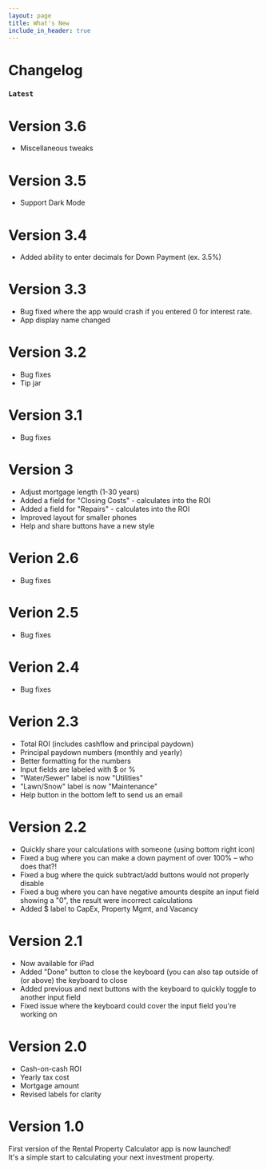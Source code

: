 ```yaml
---
layout: page
title: What's New
include_in_header: true
---
```


# Changelog

### `Latest`
# **Version 3.6**
- Miscellaneous tweaks

# **Version 3.5**
- Support Dark Mode

# **Version 3.4**
- Added ability to enter decimals for Down Payment (ex. 3.5%)

# **Version 3.3**
- Bug fixed where the app would crash if you entered 0 for interest rate.
- App display name changed

# **Version 3.2**
- Bug fixes
- Tip jar

# **Version 3.1**
- Bug fixes

# **Version 3**
- Adjust mortgage length (1-30 years)
- Added a field for "Closing Costs" - calculates into the ROI
- Added a field for "Repairs" - calculates into the ROI
- Improved layout for smaller phones
- Help and share buttons have a new style

# **Verion 2.6**
- Bug fixes

# **Verion 2.5**
- Bug fixes

# **Verion 2.4**
- Bug fixes

# **Verion 2.3**
- Total ROI (includes cashflow and principal paydown)
- Principal paydown numbers (monthly and yearly)
- Better formatting for the numbers
- Input fields are labeled with $ or %
- "Water/Sewer" label is now "Utilities"
- "Lawn/Snow" label is now "Maintenance"
- Help button in the bottom left to send us an email

# **Version 2.2**
- Quickly share your calculations with someone (using bottom right icon)
- Fixed a bug where you can make a down payment of over 100% – who does that?!
- Fixed a bug where the quick subtract/add buttons would not properly disable
- Fixed a bug where you can have negative amounts despite an input field showing a "0", the result were incorrect calculations
- Added $ label to CapEx, Property Mgmt, and Vacancy

# **Version 2.1**
- Now available for iPad
- Added "Done" button to close the keyboard (you can also tap outside of (or above) the keyboard to close
- Added previous and next buttons with the keyboard to quickly toggle to another input field
- Fixed issue where the keyboard could cover the input field you're working on

# **Version 2.0**
- Cash-on-cash ROI
- Yearly tax cost
- Mortgage amount
- Revised labels for clarity

# **Version 1.0**
First version of the Rental Property Calculator app is now launched!  
It's a simple start to calculating your next investment property.